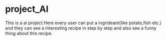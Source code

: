 # project_AI
This is a ai project.Here every user can put a ingrideant(like potato,fish etc.) and they can see a interesting recipe in step by step and also see a funny thing about this recipe.
